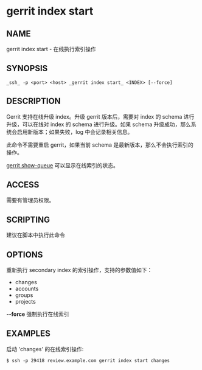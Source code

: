 # gerrit index start

## NAME
gerrit index start - 在线执行索引操作

## SYNOPSIS
```
_ssh_ -p <port> <host> _gerrit index start_ <INDEX> [--force]
```

## DESCRIPTION
Gerrit 支持在线升级 index。升级 gerrit 版本后，需要对 index 的 schema 进行升级，可以在线对 index 的 schema 进行升级。如果 schema 升级成功，那么系统会启用新版本；如果失败，log 中会记录相关信息。

此命令不需要重启 gerrit，如果当前 schema 是最新版本，那么不会执行索引的操作。

[gerrit show-queue](cmd-show-queue.md) 可以显示在线索引的状态。

## ACCESS
需要有管理员权限。

## SCRIPTING
建议在脚本中执行此命令

## OPTIONS
**<INDEX>**
  重新执行 secondary index 的索引操作，支持的参数值如下：
 * changes
 * accounts
 * groups
 * projects

**--force**
  强制执行在线索引

## EXAMPLES
启动 'changes' 的在线索引操作:

```
$ ssh -p 29418 review.example.com gerrit index start changes
```

